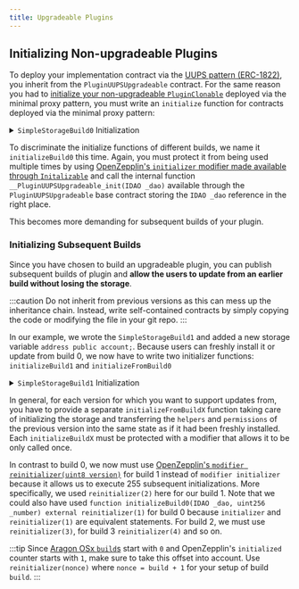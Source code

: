 ```yaml
---
title: Upgradeable Plugins
---
```


## Initializing Non-upgradeable Plugins

To deploy your implementation contract via the [UUPS pattern (ERC-1822)](https://eips.ethereum.org/EIPS/eip-1822), you inherit from the `PluginUUPSUpgradeable` contract.
For the same reason you had to [initialize your non-upgradeable `PluginClonable`](./../03-non-upgradeable-plugin/01-initialization.md#deployment-via-the-minimal-proxy-pattern) deployed via the minimal proxy pattern, you must write an `initialize` function for contracts deployed via the minimal proxy pattern:

<details>
<summary><code>SimpleStorageBuild0</code> Initialization</summary>

```solidity
// SPDX-License-Identifier: AGPL-3.0-or-later
pragma solidity 0.8.17;

import {PluginUUPSUpgradeable, IDAO} '@aragon/osx/core/plugin/PluginUUPSUpgradeable.sol';

/// @title SimpleStorage v1.0
contract SimpleStorageBuild0 is PluginUUPSUpgradeable {
  uint256 public number; // added in v1.0

  /// @notice Initializes the plugin when v1.0 is installed.
  function initializeBuild0(IDAO _dao, uint256 _number) external initializer {
    __PluginUUPSUpgradeable_init(_dao);
    number = _number;
  }
}
```

</details>

To discriminate the initialize functions of different builds, we name it `initializeBuild0` this time. Again, you must protect it from being used multiple times by using [OpenZepplin's `initializer` modifier made available through `Initalizable`](https://docs.openzeppelin.com/contracts/4.x/api/proxy#Initializable) and call the internal function `__PluginUUPSUpgradeable_init(IDAO _dao)` available through the `PluginUUPSUpgradeable` base contract storing the `IDAO _dao` reference in the right place.

This becomes more demanding for subsequent builds of your plugin.

### Initializing Subsequent Builds

Since you have chosen to build an upgradeable plugin, you can publish subsequent builds of plugin and **allow the users to update from an earlier build without losing the storage**.

:::caution
Do not inherit from previous versions as this can mess up the inheritance chain. Instead, write self-contained contracts by simply copying the code or modifying the file in your git repo.
:::

In our example, we wrote the `SimpleStorageBuild1` and added a new storage variable `address public account;`. Because users can freshly install it or update from build 0, we now have to write two initializer functions: `initializeBuild1` and `initializeFromBuild0`

<details>
<summary><code>SimpleStorageBuild1</code> Initialization</summary>

```solidity
/// @title SimpleStorage v1.1
contract SimpleStorageBuild1 is PluginUUPSUpgradeable {
  uint256 public number; // added in v1.0
  address public account; // added in v1.1

  /// @notice Initializes the plugin when v1.1 is installed.
  function initializeBuild1(
    IDAO _dao,
    uint256 _number,
    address _account
  ) external reinitializer(2) {
    __PluginUUPSUpgradeable_init(_dao);
    number = _number;
    account = _account;
  }

  /// @notice Initializes the plugin when the update from v1.0 to v1.1 is applied.
  /// @dev The initialization of `SimpleStorageBuild0` has already happened.
  function initializeFromBuild0(IDAO _dao, address _account) external reinitializer(2) {
    account = _account;
  }
}
```

</details>

In general, for each version for which you want to support updates from, you have to provide a separate `initializeFromBuildX` function taking care of initializing the storage and transferring the `helpers` and `permissions` of the previous version into the same state as if it had been freshly installed.
Each `initializeBuildX` must be protected with a modifier that allows it to be only called once.

In contrast to build 0, we now must use [OpenZepplin's `modifier reinitializer(uint8 version)`](https://docs.openzeppelin.com/contracts/4.x/api/proxy#Initializable-reinitializer-uint8-) for build 1 instead of `modifier initializer` because it allows us to execute 255 subsequent initializations. More specifically, we used `reinitializer(2)` here for our build 1. Note that we could also have used `function initializeBuild0(IDAO _dao, uint256 _number) external reinitializer(1)` for build 0 because `initializer` and `reinitializer(1)` are equivalent statements.
For build 2, we must use `reinitializer(3)`, for build 3 `reinitializer(4)` and so on.

:::tip
Since [Aragon OSx `build`s](../../../03-reference-guide/framework/plugin/repo/PluginRepo.md#public-struct-tag) start with `0` and OpenZepplin's `initialized` counter starts with `1`, make sure to take this offset into account. Use `reinitializer(nonce)` where `nonce = build + 1` for your setup of build `build`.
:::
